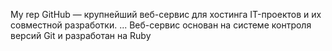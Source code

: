 My rep
GitHub — крупнейший веб-сервис для хостинга IT-проектов и их совместной разработки. ... Веб-сервис основан на системе контроля версий Git и разработан на Ruby